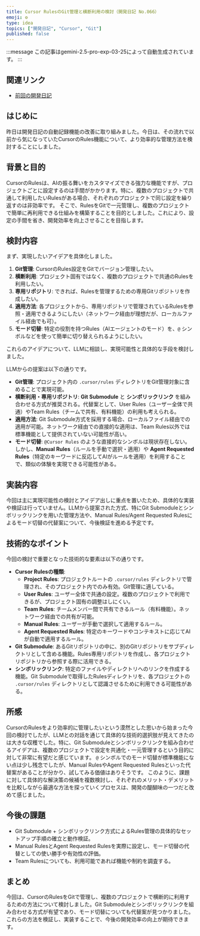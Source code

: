 ```yaml
---
title: Cursor RulesのGit管理と横断利用の検討（開発日記 No.066）
emoji: ⚙️
type: idea
topics: ["開発日記", "Cursor", "Git"]
published: false
---
```


:::message
この記事はgemini-2.5-pro-exp-03-25によって自動生成されています。
:::

## 関連リンク
- [前回の開発日記](https://zenn.dev/centervil/articles/2025-05-04_065_dev-diary)

## はじめに
昨日は開発日記の自動記録機能の改善に取り組みました。今日は、その流れで以前から気になっていたCursorのRules機能について、より効率的な管理方法を検討することにしました。

## 背景と目的
CursorのRulesは、AIの振る舞いをカスタマイズできる強力な機能ですが、プロジェクトごとに設定するのは手間がかかります。特に、複数のプロジェクトで共通して利用したいRulesがある場合、それぞれのプロジェクトで同じ設定を繰り返すのは非効率です。
そこで、RulesをGitで一元管理し、複数のプロジェクトで簡単に再利用できる仕組みを構築することを目的としました。これにより、設定の手間を省き、開発効率を向上させることを目指します。

## 検討内容
まず、実現したいアイデアを具体化しました。
1.  **Git管理**: CursorのRules設定をGitでバージョン管理したい。
2.  **横断利用**: プロジェクト固有ではなく、複数のプロジェクトで共通のRulesを利用したい。
3.  **専用リポジトリ**: できれば、Rulesを管理するための専用Gitリポジトリを作成したい。
4.  **適用方法**: 各プロジェクトから、専用リポジトリで管理されているRulesを参照・適用できるようにしたい（ネットワーク経由が理想だが、ローカルファイル経由でも可）。
5.  **モード切替**: 特定の役割を持つRules（AIエージェントのモード）を、`@` シンボルなどを使って簡単に切り替えられるようにしたい。

これらのアイデアについて、LLMに相談し、実現可能性と具体的な手段を検討しました。

LLMからの提案は以下の通りです。

*   **Git管理**: プロジェクト内の `.cursor/rules` ディレクトリをGit管理対象に含めることで実現可能。
*   **横断利用・専用リポジトリ**: **Git Submodule** と **シンボリックリンク** を組み合わせる方式が推奨される。代替案として、User Rules（ユーザー全体で共通）やTeam Rules（チームで共有、有料機能）の利用も考えられる。
*   **適用方法**: Git Submodule方式を採用する場合、ローカルファイル経由での適用が可能。ネットワーク経由での直接的な適用は、Team Rules以外では標準機能として提供されていない可能性が高い。
*   **モード切替**: `@Cursor Rules` のような直接的なシンボルは現状存在しない。しかし、**Manual Rules**（ルールを手動で選択・適用）や **Agent Requested Rules**（特定のキーワードに反応してAIがルールを適用）を利用することで、類似の体験を実現できる可能性がある。

## 実装内容
今回は主に実現可能性の検討とアイデア出しに重点を置いたため、具体的な実装や検証は行っていません。LLMから提案された方式、特にGit Submoduleとシンボリックリンクを用いた管理方法や、Manual Rules/Agent Requested Rulesによるモード切替の代替案について、今後検証を進める予定です。

## 技術的なポイント
今回の検討で重要となった技術的な要素は以下の通りです。

*   **Cursor Rulesの種類**:
    *   **Project Rules**: プロジェクトルートの `.cursor/rules` ディレクトリで管理され、そのプロジェクト内でのみ有効。Git管理に適している。
    *   **User Rules**: ユーザー全体で共通の設定。複数のプロジェクトで利用できるが、プロジェクト固有の調整はしにくい。
    *   **Team Rules**: チームメンバー間で共有できるルール（有料機能）。ネットワーク経由での共有が可能。
    *   **Manual Rules**: ユーザーが手動で選択して適用するルール。
    *   **Agent Requested Rules**: 特定のキーワードやコンテキストに応じてAIが自動で適用するルール。
*   **Git Submodule**: あるGitリポジトリの中に、別のGitリポジトリをサブディレクトリとして含める機能。Rules専用リポジトリを作成し、各プロジェクトリポジトリから参照する際に活用できる。
*   **シンボリックリンク**: 特定のファイルやディレクトリへのリンクを作成する機能。Git Submoduleで取得したRulesディレクトリを、各プロジェクトの `.cursor/rules` ディレクトリとして認識させるために利用できる可能性がある。

## 所感
CursorのRulesをより効率的に管理したいという漠然とした思いから始まった今回の検討でしたが、LLMとの対話を通じて具体的な技術的選択肢が見えてきたのは大きな収穫でした。特に、Git Submoduleとシンボリックリンクを組み合わせるアイデアは、複数のプロジェクトで設定を共通化・一元管理するという目的に対して非常に有望だと感じています。
`@` シンボルでのモード切替が標準機能にない点は少し残念でしたが、Manual RulesやAgent Requested Rulesといった代替案があることが分かり、試してみる価値はありそうです。
このように、課題に対して具体的な解決策の候補を複数検討し、それぞれのメリット・デメリットを比較しながら最適な方法を探っていくプロセスは、開発の醍醐味の一つだと改めて感じました。

## 今後の課題
*   Git Submodule + シンボリックリンク方式によるRules管理の具体的なセットアップ手順の確立と動作検証。
*   Manual RulesとAgent Requested Rulesを実際に設定し、モード切替の代替としての使い勝手や有効性の評価。
*   Team Rulesについても、利用可能であれば機能や制約を調査する。

## まとめ
今回は、CursorのRulesをGitで管理し、複数のプロジェクトで横断的に利用するための方法について検討しました。Git Submoduleとシンボリックリンクを組み合わせる方式が有望であり、モード切替についても代替案が見つかりました。これらの方法を検証し、実装することで、今後の開発効率の向上が期待できます。